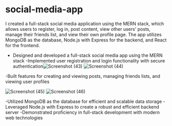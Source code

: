 # social-media-app
I created a full-stack social media application using the MERN stack, which allows users to register, log in, post content, view other users' posts, manage their friends list, and view their own profile page. The app utilizes MongoDB as the database, Node.js with Express for the backend, and React for the frontend.
- Designed and developed a full-stack social media app using the MERN stack
-Implemented user registration and login functionality with secure authentication![Screenshot (43)](https://user-images.githubusercontent.com/105916310/224684434-cc184b98-1016-40b0-a226-360a65006bb5.png)
![Screenshot (44)](https://user-images.githubusercontent.com/105916310/224684441-5e1f7cee-f5e6-440f-91de-cf39e0492597.png)


-Built features for creating and viewing posts, managing friends lists, and viewing user profiles

![Screenshot (45)](https://user-images.githubusercontent.com/105916310/224685366-3d4b6496-a01c-4d98-8e05-8586e9ccb7b8.png)
![Screenshot (46)](https://user-images.githubusercontent.com/105916310/224685377-fe1f0927-6550-4cb2-a32e-27b146639ba8.png)


-Utilized MongoDB as the database for efficient and scalable data storage
-Leveraged Node.js with Express to create a robust and efficient backend server
-Demonstrated proficiency in full-stack development with modern web technologies


